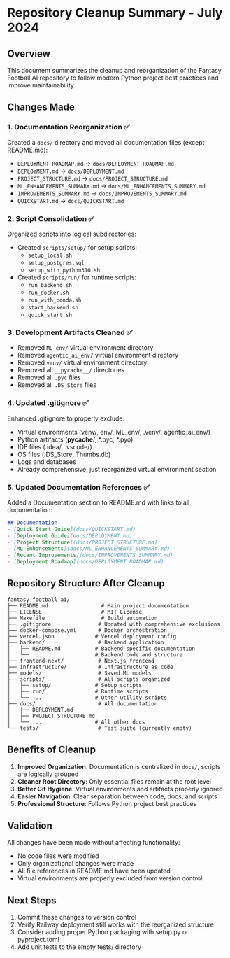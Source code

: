 # Repository Cleanup Summary - July 2024

## Overview
This document summarizes the cleanup and reorganization of the Fantasy Football AI repository to follow modern Python project best practices and improve maintainability.

## Changes Made

### 1. Documentation Reorganization ✅
Created a `docs/` directory and moved all documentation files (except README.md):
- `DEPLOYMENT_ROADMAP.md` → `docs/DEPLOYMENT_ROADMAP.md`
- `DEPLOYMENT.md` → `docs/DEPLOYMENT.md`
- `PROJECT_STRUCTURE.md` → `docs/PROJECT_STRUCTURE.md`
- `ML_ENHANCEMENTS_SUMMARY.md` → `docs/ML_ENHANCEMENTS_SUMMARY.md`
- `IMPROVEMENTS_SUMMARY.md` → `docs/IMPROVEMENTS_SUMMARY.md`
- `QUICKSTART.md` → `docs/QUICKSTART.md`

### 2. Script Consolidation ✅
Organized scripts into logical subdirectories:
- Created `scripts/setup/` for setup scripts:
  - `setup_local.sh`
  - `setup_postgres.sql`
  - `setup_with_python310.sh`
- Created `scripts/run/` for runtime scripts:
  - `run_backend.sh`
  - `run_docker.sh`
  - `run_with_conda.sh`
  - `start_backend.sh`
  - `quick_start.sh`

### 3. Development Artifacts Cleaned ✅
- Removed `ML_env/` virtual environment directory
- Removed `agentic_ai_env/` virtual environment directory
- Removed `venv/` virtual environment directory
- Removed all `__pycache__/` directories
- Removed all `.pyc` files
- Removed all `.DS_Store` files

### 4. Updated .gitignore ✅
Enhanced .gitignore to properly exclude:
- Virtual environments (venv/, env/, ML_env/, .venv/, agentic_ai_env/)
- Python artifacts (__pycache__/, *.pyc, *.pyo)
- IDE files (.idea/, .vscode/)
- OS files (.DS_Store, Thumbs.db)
- Logs and databases
- Already comprehensive, just reorganized virtual environment section

### 5. Updated Documentation References ✅
Added a Documentation section to README.md with links to all documentation:
```markdown
## Documentation
- [Quick Start Guide](docs/QUICKSTART.md)
- [Deployment Guide](docs/DEPLOYMENT.md)
- [Project Structure](docs/PROJECT_STRUCTURE.md)
- [ML Enhancements](docs/ML_ENHANCEMENTS_SUMMARY.md)
- [Recent Improvements](docs/IMPROVEMENTS_SUMMARY.md)
- [Deployment Roadmap](docs/DEPLOYMENT_ROADMAP.md)
```

## Repository Structure After Cleanup

```
fantasy-football-ai/
├── README.md                 # Main project documentation
├── LICENSE                   # MIT License
├── Makefile                  # Build automation
├── .gitignore               # Updated with comprehensive exclusions
├── docker-compose.yml       # Docker orchestration
├── vercel.json             # Vercel deployment config
├── backend/                 # Backend application
│   ├── README.md           # Backend-specific documentation
│   └── ...                 # Backend code and structure
├── frontend-next/           # Next.js frontend
├── infrastructure/          # Infrastructure as code
├── models/                  # Saved ML models
├── scripts/                 # All scripts organized
│   ├── setup/              # Setup scripts
│   ├── run/                # Runtime scripts
│   └── ...                 # Other utility scripts
├── docs/                    # All documentation
│   ├── DEPLOYMENT.md
│   ├── PROJECT_STRUCTURE.md
│   └── ...                 # All other docs
└── tests/                   # Test suite (currently empty)
```

## Benefits of Cleanup

1. **Improved Organization**: Documentation is centralized in `docs/`, scripts are logically grouped
2. **Cleaner Root Directory**: Only essential files remain at the root level
3. **Better Git Hygiene**: Virtual environments and artifacts properly ignored
4. **Easier Navigation**: Clear separation between code, docs, and scripts
5. **Professional Structure**: Follows Python project best practices

## Validation

All changes have been made without affecting functionality:
- No code files were modified
- Only organizational changes were made
- All file references in README.md have been updated
- Virtual environments are properly excluded from version control

## Next Steps

1. Commit these changes to version control
2. Verify Railway deployment still works with the reorganized structure
3. Consider adding proper Python packaging with setup.py or pyproject.toml
4. Add unit tests to the empty tests/ directory